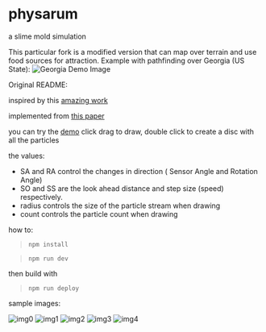# physarum
a slime mold simulation 

This particular fork is a modified version that can map over terrain and use food sources for attraction.
Example with pathfinding over Georgia (US State): 
![Georgia Demo Image](https://img.hayden.gg/3832bf5dafd9d29c6244f470a8df4a30.png)

Original README:

inspired by this [amazing work ](https://www.sagejenson.com/physarum)

implemented from [this paper](http://eprints.uwe.ac.uk/15260/1/artl.2010.16.2.pdf)

you can try the [demo](
https://www.barradeau.com/2019/1103/)
click drag to draw, double click to create a disc with all the particles

the values:
- SA and RA control the changes in direction ( Sensor Angle and Rotation Angle)
- SO and SS are the look ahead distance and step size (speed) respectively.
- radius controls the size of the particle stream when drawing 
- count controls the particle count when drawing 

how to:

> `npm install`

> `npm run dev`

then build with 
> `npm run deploy`

sample images:

![img0](img/img0.png)
![img1](img/img1.png)
![img2](img/img2.png)
![img3](img/img3.png)
![img4](img/img4.png)
